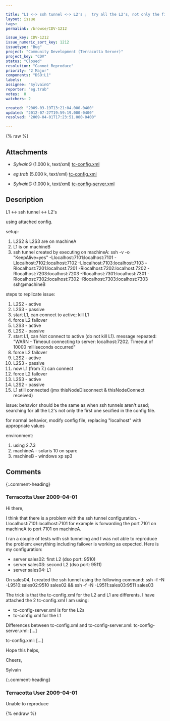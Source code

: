 ```yaml
---

title: "L1 <-> ssh tunnel <-> L2's ;  try all the L2's, not only the first one secified in the config file"
layout: issue
tags: 
permalink: /browse/CDV-1212

issue_key: CDV-1212
issue_numeric_sort_key: 1212
issuetype: "Bug"
project: "Community Development (Terracotta Server)"
project_key: "CDV"
status: "Closed"
resolution: "Cannot Reproduce"
priority: "2 Major"
components: "DSO:L1"
labels: 
assignee: "SylvainG"
reporter: "eg.trab"
votes:  0
watchers: 2

created: "2009-03-19T13:21:04.000-0400"
updated: "2012-07-27T19:59:19.000-0400"
resolved: "2009-04-01T17:23:51.000-0400"

---
```




{% raw %}


## Attachments
  
* <em>SylvainG</em> (1.000 k, text/xml) [tc-config.xml](/attachments/CDV/CDV-1212/tc-config.xml)
  
* <em>eg.trab</em> (5.000 k, text/xml) [tc-config.xml](/attachments/CDV/CDV-1212/tc-config.xml)
  
* <em>SylvainG</em> (1.000 k, text/xml) [tc-config-server.xml](/attachments/CDV/CDV-1212/tc-config-server.xml)
  



## Description

<div markdown="1" class="description">


L1 <-> ssh tunnel <-> L2's

using attached config.

setup:
1. L2S2 & L2S3 are on machineA
2. L1 is on machineB
3. ssh tunnel created by executing on machineA:
    ssh -v -o "KeepAlive=yes" -Llocalhost:7101:localhost:7101 -Llocalhost:7102:localhost:7102 -Llocalhost:7103:localhost:7103 -Rlocalhost:7201:localhost:7201 -Rlocalhost:7202:localhost:7202 -Rlocalhost:7203:localhost:7203 -Rlocalhost:7301:localhost:7301 -Rlocalhost:7302:localhost:7302 -Rlocalhost:7303:localhost:7303 ssh@machineB


steps to replicate issue:

1.	L2S2 - active
2.	L2S3 - passive
3.	start L1, can connect to active; kill L1
4.	force L2 failover
5.	L2S3 - active
6.	L2S2 - passive
7.	start L1, can Not connect to active (do not kill L1). message repeated:  "WARN - Timeout connecting to server: localhost:7202. Timeout of 10000 milliseconds occurred"
8.	force L2 failover
9.	L2S2 - active
10.	L2S3 - passive
11.	now L1 (from 7.) can connect 
12.	force L2 failover
13.	L2S3 - active
14.	L2S2 - passive
15.	L1 still connected (jmx thisNodeDisconnect & thisNodeConnect received)


issue:
behavior should be the same as when ssh tunnels aren't used; searching for all the L2's not only the first one secified in the config file.

for normal behavior, modify config file, replacing "localhost" with appropriate values

environment:
1. using 2.7.3
2. machineA - solaris 10 on sparc
3. machineB - windows xp sp3



</div>

## Comments


{:.comment-heading}
### **Terracotta User** <span class="date">2009-04-01</span>

<div markdown="1" class="comment">

Hi there,

I think that there is a problem with the ssh tunnel configuration. -Llocalhost:7101:localhost:7101 for example is forwarding the port 7101 on machineA to port 7101 on machineA.

I ran a couple of tests with ssh tunneling and I was not able to reproduce the problem: everything including failover is working as expected. Here is my configuration:
- server sales02: first L2 (dso port: 9510)
- server sales03: second L2 (dso port: 9511)
- server sales04: L1

On sales04, I created the ssh tunnel using the following command: ssh -f -N -L9510:sales02:9510 sales02 && ssh -f -N -L9511:sales03:9511 sales03

The trick is that the tc-config.xml for the L2 and L1 are differents. I have attached the 2 tc-config.xml I am using:
- tc-config-server.xml is for the L2s
- tc-config.xml for the L1

Differences between tc-config.xml and tc-config-server.xml:
tc-config-server.xml: 
<server name="server1" host="sales02">
[...]
<server name="server2" host="sales03">

tc-config.xml:
<server name="server1" host="localhost">
[...]
<server name="server2" host="localhost">

Hope this helps,

Cheers,

Sylvain

</div>


{:.comment-heading}
### **Terracotta User** <span class="date">2009-04-01</span>

<div markdown="1" class="comment">

Unable to reproduce

</div>



{% endraw %}
